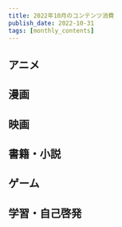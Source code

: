 ```yaml
---
title: 2022年10月のコンテンツ消費
publish_date: 2022-10-31
tags: [monthly_contents]
---
```


## アニメ

[]()

## 漫画

[]()

## 映画

[]()

## 書籍・小説

[]()

## ゲーム

[]()

## 学習・自己啓発

[]()
